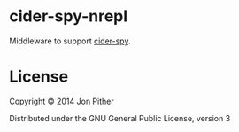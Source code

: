 # cider-spy-nrepl

Middleware to support [cider-spy](https://github.com/jonpither/cider-spy).

# License

Copyright © 2014 Jon Pither

Distributed under the GNU General Public License, version 3
